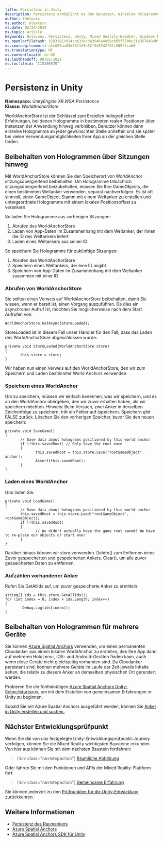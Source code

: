 ```yaml
---
title: Persistenz in Unity
description: Persistenz ermöglicht es dem Benutzer, einzelne Hologramme an den gewünschten Ort zu heften und sie später bei vielen Verwendungen Ihrer App zu finden.
author: thetuvix
ms.author: alexturn
ms.date: 02/24/2019
ms.topic: article
keywords: HoloLens, Persistenz, Unity, Mixed Reality-Headset, Windows Mixed Reality-Headset, Virtual Reality-Headset
ms.openlocfilehash: 9283191c024cbe33ecda3946a4e9bcbd5f3708c21a3578484b547207ee70a49b
ms.sourcegitcommit: a1c086aa83d381129e62f9d8942f0fc889ffcab0
ms.translationtype: MT
ms.contentlocale: de-DE
ms.lasthandoff: 08/05/2021
ms.locfileid: "115208970"
---
```

# <a name="persistence-in-unity"></a>Persistenz in Unity

**Namespace:** *UnityEngine.XR.WSA.Persistence*<br>
**Klasse:** *WorldAnchorStore*

WorldAnchorStore ist der Schlüssel zum Erstellen holografischer Erfahrungen, bei denen Hologramme in bestimmten realen Positionen über Instanzen der Anwendung hinweg verbleiben. Benutzer können dann einzelne Hologramme an jeder gewünschten Stelle anheften und sie später bei vielen Verwendungsmöglichkeiten Ihrer App an der gleichen Stelle finden.

## <a name="how-to-persist-holograms-across-sessions"></a>Beibehalten von Hologrammen über Sitzungen hinweg

Mit WorldAnchorStore können Sie den Speicherort von WorldAnchor sitzungsübergreifend beibehalten. Um Hologramme tatsächlich sitzungsübergreifend beizubehalten, müssen Sie Ihre GameObjects, die einen bestimmten Weltanker verwenden, separat nachverfolgen. Es ist oft sinnvoll, einen GameObject-Stamm mit einem Weltanker zu erstellen und untergeordnete Hologramme mit einem lokalen Positionsoffset zu verankern.

So laden Sie Hologramme aus vorherigen Sitzungen:
1. Abrufen des WorldAnchorStore
2. Laden von App-Daten im Zusammenhang mit dem Weltanker, der Ihnen die ID des Weltankers liefert
3. Laden eines Weltankers aus seiner ID

So speichern Sie Hologramme für zukünftige Sitzungen:
1. Abrufen des WorldAnchorStore
2. Speichern eines Weltankers, der eine ID angibt
3. Speichern von App-Daten im Zusammenhang mit dem Weltanker zusammen mit einer ID

### <a name="getting-the-worldanchorstore"></a>Abrufen von WorldAnchorStore

Sie sollten einen Verweis auf WorldAnchorStore beibehalten, damit Sie wissen, wann er bereit ist, einen Vorgang auszuführen. Da dies ein asynchroner Aufruf ist, möchten Sie möglicherweise nach dem Start Aufrufen von:

```
WorldAnchorStore.GetAsync(StoreLoaded);
```

StoreLoaded ist in diesem Fall unser Handler für den Fall, dass das Laden des WorldAnchorStore abgeschlossen wurde:

```
private void StoreLoaded(WorldAnchorStore store)
{
       this.store = store;
}
```

Wir haben nun einen Verweis auf den WorldAnchorStore, den wir zum Speichern und Laden bestimmter World Anchors verwenden.

### <a name="saving-a-worldanchor"></a>Speichern eines WorldAnchor

Um zu speichern, müssen wir einfach benennen, was wir speichern, und es an den WorldAnchor übergeben, den wir zuvor erhalten haben, als wir speichern möchten. Hinweis: Beim Versuch, zwei Anker in derselben Zeichenfolge zu speichern, tritt ein Fehler auf (speichern. Speichern gibt FALSE zurück. Löschen Sie den vorherigen Speicher, bevor Sie den neuen speichern:

```
private void SaveGame()
{
       // Save data about holograms positioned by this world anchor
       if (!this.savedRoot) // Only Save the root once
       {
              this.savedRoot = this.store.Save("rootGameObject", anchor);
              Assert(this.savedRoot);
       }
}
```

### <a name="loading-a-worldanchor"></a>Laden eines WorldAnchor

Und laden Sie:

```
private void LoadGame()
{
       // Save data about holograms positioned by this world anchor
       this.savedRoot = this.store.Load("rootGameObject", rootGameObject);
       if (!this.savedRoot)
       {
              // We didn't actually have the game root saved! We have to re-place our objects or start over
       }
}
```

Darüber hinaus können wir store verwenden. Delete() zum Entfernen eines Zuvor gespeicherten und gespeicherten Ankers. Clear(), um alle zuvor gespeicherten Daten zu entfernen.

### <a name="enumerating-existing-anchors"></a>Aufzählen vorhandener Anker

Rufen Sie GetAllIds auf, um zuvor gespeicherte Anker zu ermitteln.

```
string[] ids = this.store.GetAllIds();
for (int index = 0; index < ids.Length; index++)
{
        Debug.Log(ids[index]);
}
```

## <a name="persisting-holograms-for-multiple-devices"></a>Beibehalten von Hologrammen für mehrere Geräte

Sie können <a href="/azure/spatial-anchors/overview" target="_blank">Azure Spatial Anchors</a> verwenden, um einen permanenten Cloudanker aus einem lokalen WorldAnchor zu erstellen, den Ihre App dann auf mehreren HoloLens-, iOS- und Android-Geräten finden kann, auch wenn diese Geräte nicht gleichzeitig vorhanden sind.  Da Cloudanker persistent sind, können mehrere Geräte im Laufe der Zeit jeweils Inhalte sehen, die relativ zu diesem Anker an demselben physischen Ort gerendert werden.

Probieren Sie die fünfminütigen <a href="/azure/spatial-anchors/unity-overview" target="_blank">Azure Spatial Anchors Unity-Schnellstarts</a>aus, um mit dem Erstellen von gemeinsamen Erfahrungen in Unity zu beginnen.

Sobald Sie mit Azure Spatial Anchors ausgeführt werden, können Sie <a href="/azure/spatial-anchors/concepts/create-locate-anchors-unity" target="_blank">Anker in Unity erstellen und suchen.</a>

## <a name="next-development-checkpoint"></a>Nächster Entwicklungsprüfpunkt

Wenn Sie die von uns festgelegte Unity-Entwicklungsprüfpunkt-Journey verfolgen, können Sie die Mixed Reality wichtigsten Bausteine erkunden. Von hier aus können Sie mit dem nächsten Baustein fortfahren:

> [!div class="nextstepaction"]
> [Räumliche Abbildung](spatial-mapping-in-unity.md)

Oder fahren Sie mit den Funktionen und APIs der Mixed Reality-Plattform fort:

> [!div class="nextstepaction"]
> [Gemeinsame Erfahrung](shared-experiences-in-unity.md)

Sie können jederzeit zu den [Prüfpunkten für die Unity-Entwicklung](unity-development-overview.md#2-core-building-blocks) zurückkehren.

## <a name="see-also"></a>Weitere Informationen
* [Persistenz des Raumankers](../../design/coordinate-systems.md#spatial-anchor-persistence)
* <a href="/azure/spatial-anchors" target="_blank">Azure Spatial Anchors</a>
* <a href="/dotnet/api/Microsoft.Azure.SpatialAnchors" target="_blank">Azure Spatial Anchors SDK für Unity</a>